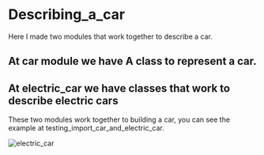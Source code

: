 # Describing_a_car
Here I made two modules that work together to describe a car.

## At car module we have A class to represent a car.
## At electric_car we have classes that work to describe electric cars

These two modules work together to building a car, you can see the example at testing_import_car_and_electric_car.  

![electric_car](https://www.google.com.br/search?q=electric+car&sxsrf=ALeKk03KiK6coKJOYpxf4kDNohsFkFqcQg:1617710770041&tbm=isch&source=iu&ictx=1&fir=1PYfgjFFu_lAyM%252CxBrDRdm9VxGI8M%252C_&vet=1&usg=AI4_-kSdwCZoQwyLEAGdg29ww9JsZcgC9A&sa=X&ved=2ahUKEwiVsrCeyunvAhXrCrkGHZ7uDgUQ9QF6BAgNEAE#imgrc=1PYfgjFFu_lAyM "eletric_car")
